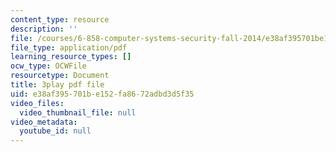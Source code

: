 ```yaml
---
content_type: resource
description: ''
file: /courses/6-858-computer-systems-security-fall-2014/e38af395701be152fa8672adbd3d5f35_XMEFdofERLI.pdf
file_type: application/pdf
learning_resource_types: []
ocw_type: OCWFile
resourcetype: Document
title: 3play pdf file
uid: e38af395-701b-e152-fa86-72adbd3d5f35
video_files:
  video_thumbnail_file: null
video_metadata:
  youtube_id: null
---
```

